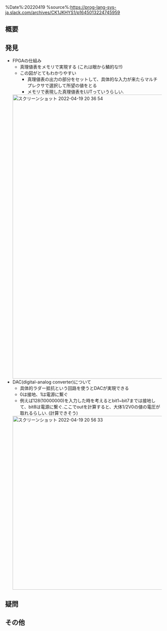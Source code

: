 %Date%:20220419
%source%:https://prog-lang-sys-ja.slack.com/archives/CK1JKHYS1/p1645013224745959

## 概要

## 発見
* FPGAの仕組み
  * 真理値表をメモリで実現する (これは眼から鱗的な!!)
  * この図がとてもわかりやすい
    * 真理値表の出力の部分をセットして、具体的な入力が来たらマルチプレクサで選択して所望の値をとる
    * メモリで表現した真理値表をLUTっていうらしい.
  <img width="914" alt="スクリーンショット 2022-04-19 20 36 54" src="https://user-images.githubusercontent.com/55653825/163994986-72acec34-c5ba-4d85-beae-d820056f2241.png">
* DAC(digital-analog converter)について
  * 具体的ラダー抵抗という回路を使うとDACが実現できる
  * 0は接地、1は電源に繋ぐ
  * 例えば128(10000000)を入力した時を考えるとbit1~bit7までは接地して、bit8は電源に繋ぐ.ここでoutを計算すると、大体1/2V0の値の電圧が取れるらしい. (計算できそう)
  <img width="559" alt="スクリーンショット 2022-04-19 20 56 33" src="https://user-images.githubusercontent.com/55653825/163998079-fc993340-0397-44e1-ac97-2df1ce6397ff.png">



## 疑問

## その他
